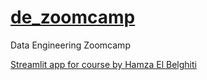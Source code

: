 # [de_zoomcamp](https://github.com/DataTalksClub/data-engineering-zoomcamp)
Data Engineering Zoomcamp

[Streamlit app for course by Hamza El Belghiti](https://dezoomcamp.streamlit.app/)